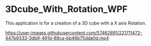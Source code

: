 # 3Dcube_With_Rotation_WPF
This application is for a creation of a 3D cube with a X axis Rotation. 



https://user-images.githubusercontent.com/57462891/221711472-447b9333-3db9-491d-88ca-bb46b75dda0d.mp4

